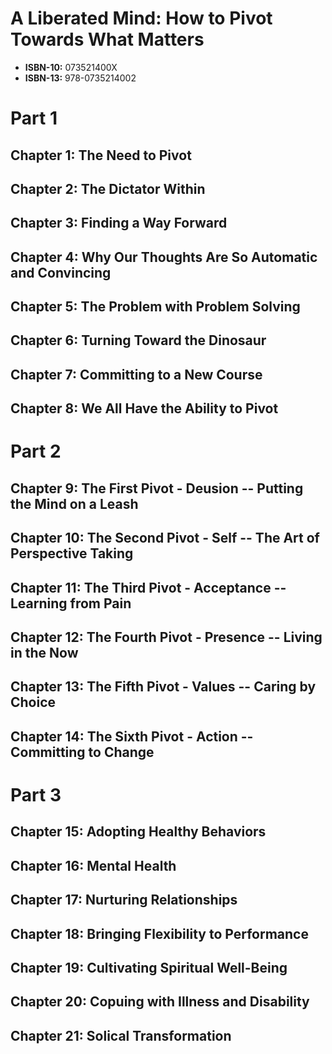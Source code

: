 # A Liberated Mind: How to Pivot Towards What Matters

* **ISBN-10:** 073521400X
* **ISBN-13:** 978-0735214002


# Part 1

## Chapter 1: The Need to Pivot
## Chapter 2: The Dictator Within
## Chapter 3: Finding a Way Forward
## Chapter 4: Why Our Thoughts Are So Automatic and Convincing
## Chapter 5: The Problem with Problem Solving
## Chapter 6: Turning Toward the Dinosaur
## Chapter 7: Committing to a New Course
## Chapter 8: We All Have the Ability to Pivot

# Part 2

## Chapter 9: The First Pivot - Deusion -- Putting the Mind on a Leash
## Chapter 10: The Second Pivot - Self -- The Art of Perspective Taking
## Chapter 11: The Third Pivot - Acceptance -- Learning from Pain
## Chapter 12: The Fourth Pivot - Presence -- Living in the Now
## Chapter 13: The Fifth Pivot - Values -- Caring by Choice
## Chapter 14: The Sixth Pivot - Action -- Committing to Change

# Part 3

## Chapter 15: Adopting Healthy Behaviors
## Chapter 16: Mental Health
## Chapter 17: Nurturing Relationships
## Chapter 18: Bringing Flexibility to Performance
## Chapter 19: Cultivating Spiritual Well-Being
## Chapter 20: Copuing with Illness and Disability
## Chapter 21: Solical Transformation